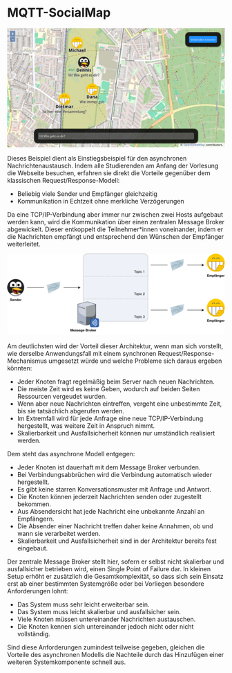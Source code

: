 MQTT-SocialMap
==============

![Screenshot](screenshot.png)

Dieses Beispiel dient als Einstiegsbeispiel für den asynchronen Nachrichtenaustausch. Indem alle Studierenden
am Anfang der Vorlesung die Webseite besuchen, erfahren sie direkt die Vorteile gegenüber dem klassischen
Request/Response-Modell:

 * Beliebig viele Sender und Empfänger gleichzeitig
 * Kommunikation in Echtzeit ohne merkliche Verzögerungen

Da eine TCP/IP-Verbindung aber immer nur zwischen zwei Hosts aufgebaut werden kann, wird die Kommunikation
über einen zentralen Message Broker abgewickelt. Dieser entkoppelt die Teilnehmer*innen voneinander, indem
er die Nachrichten empfängt und entsprechend den Wünschen der Empfänger weiterleitet.

![Architektur](architektur.png)

Am deutlichsten wird der Vorteil dieser Architektur, wenn man sich vorstellt, wie derselbe Anwendungsfall
mit einem synchronen Request/Response-Mechanismus umgesetzt würde und welche Probleme sich daraus ergeben
könnten:

 * Jeder Knoten fragt regelmäßig beim Server nach neuen Nachrichten.
 * Die meiste Zeit wird es keine Geben, wodurch auf beiden Seiten Ressourcen vergeudet wurden.
 * Wenn aber neue Nachrichten eintreffen, vergeht eine unbestimmte Zeit, bis sie tatsächlich abgerufen werden.
 * Im Extremfall wird für jede Anfrage eine neue TCP/IP-Verbindung hergestellt, was weitere Zeit in Anspruch nimmt.
 * Skalierbarkeit und Ausfallsicherheit können nur umständlich realisiert werden.

Dem steht das asynchrone Modell entgegen:

 * Jeder Knoten ist dauerhaft mit dem Message Broker verbunden.
 * Bei Verbindungsabbrüchen wird die Verbindung automatisch wieder hergestellt.
 * Es gibt keine starren Konversationsmuster mit Anfrage und Antwort.
 * Die Knoten können jederzeit Nachrichten senden oder zugestellt bekommen.
 * Aus Absendersicht hat jede Nachricht eine unbekannte Anzahl an Empfängern.
 * Die Absender einer Nachricht treffen daher keine Annahmen, ob und wann sie verarbeitet werden.
 * Skalierbarkeit und Ausfallsicherheit sind in der Architektur bereits fest eingebaut.

Der zentrale Message Broker stellt hier, sofern er selbst nicht skalierbar und ausfallsicher betrieben wird,
einen Single Point of Failure dar. In kleinen Setup erhöht er zusätzlich die Gesamtkomplexität, so dass sich
sein Einsatz erst ab einer bestimmten Systemgröße oder bei Vorliegen besondere Anforderungen lohnt:

 * Das System muss sehr leicht erweiterbar sein.
 * Das System muss leicht skalierbar und ausfallsicher sein.
 * Viele Knoten müssen untereinander Nachrichten austauschen.
 * Die Knoten kennen sich untereinander jedoch nicht oder nicht vollständig.

Sind diese Anforderungen zumindest teilweise gegeben, gleichen die Vorteile des asynchronen Modells die
Nachteile durch das Hinzufügen einer weiteren Systemkomponente schnell aus.